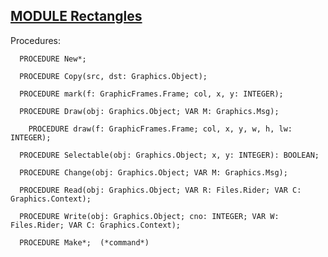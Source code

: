
## [MODULE Rectangles](https://github.com/io-core/Draw/blob/main/Rectangles.Mod)

Procedures:

```
  PROCEDURE New*;
```
```
  PROCEDURE Copy(src, dst: Graphics.Object);
```
```
  PROCEDURE mark(f: GraphicFrames.Frame; col, x, y: INTEGER);
```
```
  PROCEDURE Draw(obj: Graphics.Object; VAR M: Graphics.Msg);
```
```
    PROCEDURE draw(f: GraphicFrames.Frame; col, x, y, w, h, lw: INTEGER);
```
```
  PROCEDURE Selectable(obj: Graphics.Object; x, y: INTEGER): BOOLEAN;
```
```
  PROCEDURE Change(obj: Graphics.Object; VAR M: Graphics.Msg);
```
```
  PROCEDURE Read(obj: Graphics.Object; VAR R: Files.Rider; VAR C: Graphics.Context);
```
```
  PROCEDURE Write(obj: Graphics.Object; cno: INTEGER; VAR W: Files.Rider; VAR C: Graphics.Context);
```
```
  PROCEDURE Make*;  (*command*)
```
